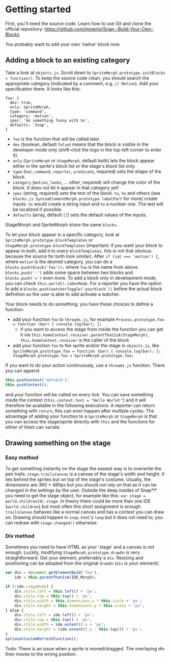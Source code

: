 Getting started
===============

First, you'll need the source code. Learn how to use Git and clone the official repository: https://github.com/jmoenig/Snap--Build-Your-Own-Blocks

You probably want to add your own 'native' block now.

Adding a block to an existing category
--------------------------------------

Take a look at `objects.js`. Scroll down to `SpriteMorph.prototype.initBlocks = function()`. To keep the source code clean, you should search the appropriate category (indicated by a comment, e.g. `// Motion`). Add your specification there. It looks like this:
```
foo: {
  dev: true,
  only: SpriteMorph,
  type: 'command',
  category: 'motion',
  spec: 'do something funny with %s',
  defaults: 'Snap',
}
```
* `foo` is the function that will be called later.
* `dev` (boolean, default `false`) means that the block is visible in the developer mode only (shift-click the logo in the top-left corner to enter it).
* `only` (`SpriteMorph` or `StageMorph`, default both) lets the block appear either in the sprite's block list or the stage's block list only.
* `type` (`hat`, `command`, `reporter`, `predicate`, required) sets the shape of the block.
* `category` (`motion`, `looks`, ... other, required) will change the color of the block. It does not let it appear in that category yet!
* `spec` (string, required) sets the text of the block. `%s`, `%n` and others (see `blocks.js SyntaxElementMorph.prototype.labelPart` for more) create inputs. `%s` would create a string input and `%n` a number one. The text will be localized if possible.
* `defaults` (array, default `[]`) sets the default values of the inputs.

StageMorph and SpriteMorph share the same `blocks`.

To let your block appear in a specific category, look at `SpriteMorph.prototype.blockTemplates` or `StageMorph.prototype.blockTemplates` (important: if you want your block to appear in both, add it to *every* `blockTemplates`, this is not that obvious because the source for both look similar). After `if (cat === 'motion') {`, where `motion` is the desired category, you can do a `blocks.push(block('foo'));` where `foo` is the name from above. `blocks.push('-')` adds some space between two blocks and `blocks.push('=')` even more. To add a block only in development mode, you can check `this.world().isDevMode`. For a reporter you have the option to add a `blocks.push(watcherToggle('yourblock'))` before the actual block definition so the user is able to add activate a watcher.

Your block needs to do something; you have these choices to define a function:
* add your function `foo` to `threads.js`, for example `Process.prototype.foo = function (bar) { console.log(bar); };`
  * if you want to access the stage from inside the function you can get it via `this.homeContext.receiver.parentThatIsA(StageMorph)`, `this.homeContext.receiver` is the caller of the block
* add your function `foo` to the sprite and/or the stage in `objects.js`, like `SpriteMorph.prototype.foo = function (bar) { console.log(bar); }; StageMorph.prototype.foo = SpriteMorph.prototype.foo;`

If you want to do your action continuously, use a `threads.js` function. There you can append
```javascript
this.pushContext('doYield');
this.pushContext();
```
and your function will be called on every tick. You can save something inside the context (`this.context.test = "Hello World!"`) and it will therefore be available in the following executions. A reporter can return something with `return`, this can even happen after multiple cycles.
The advantage of adding your function to a `SpriteMorph` or `StageMorph` is that you can access the stage/sprite directly with `this` and the functions for either of them can variate.

Drawing something on the stage
------------------------------

### Easy method
To get something instantly on the stage the easiest way is to overwrite the pen trails. `stage.trailsCanvas` is a canvas of the stage's width and height. It lies behind the sprites but on top of the stage's costume. Usually, the dimensions are 360 * 480px but you should not rely on that as it can be changed in the settings by the user.
Outside the deep insides of Snap*!* you need to get the stage object, for example like this: `var stage = world.children[0].stage`. In theory there could be more than one IDE (`world.children`) but most often this short assignment is enough. `trailsCanvas` behaves like a normal canvas and has a context you can draw on. Drawing should happen in `snap.html`'s `loop` but it does not need to; you can redraw with `stage.changed()` otherwise.

### Div method
Sometimes you need to have HTML as your 'stage' and a canvas is not enough. Luckily, modifying `StageMorph.prototype.drawOn` is very straightforward.
Get your element, preferrably a `div`. Resizing and positioning can be adopted from the original `drawOn` (`div` is your element):
```javascript
var div = document.getElementById('foo'),
    ide = this.parentThatIsA(IDE_Morph);

if (!ide.isAppMode) {
    div.style.left = this.left() + 'px';
    div.style.top = this.top() + 'px';
    div.style.width = this.dimensions.x * this.scale + 'px';
    div.style.height = this.dimensions.y * this.scale + 'px';
} else {
    div.style.left = ide.left() + 'px';
    div.style.top = this.top() + 'px';
    div.style.width = ide.extent().x + 'px';
    div.style.height = (ide.extent().y - this.top()) + 'px';
}
optionalCustomRefreshFunction();
```
Todo: There is an issue when a sprite is moved/dragged. The overlaying div then moves to the wrong position.
